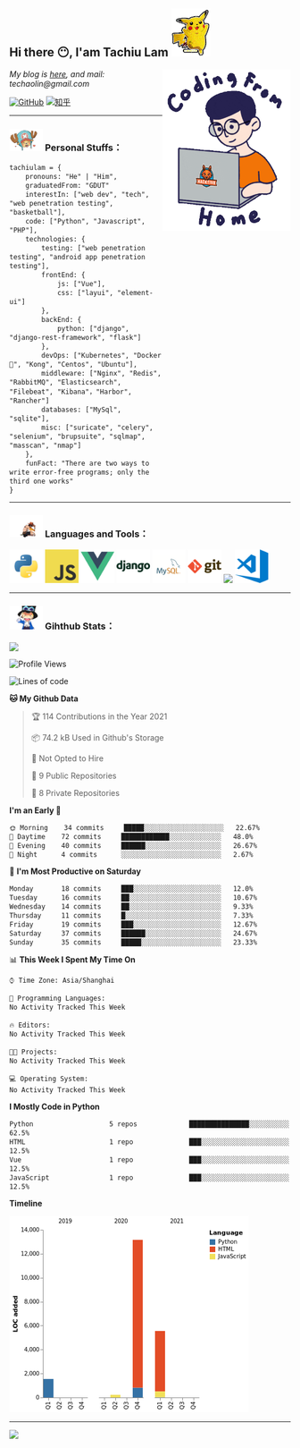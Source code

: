 <h2>Hi there 😶, I'am Tachiu Lam <img src="https://raw.githubusercontent.com/TachiuLam/tachiulam/master/static/img/pikachu.gif" width="70"></h2>

<img align='right' src="https://raw.githubusercontent.com/TachiuLam/tachiulam/master/static/img/coding2.GIF" width="230">

<p><em>My blog is <a href="https://tclam.cn">here</a>, and mail: techaolin@gmail.com </em></p>

[![GitHub](https://img.shields.io/badge/dynamic/json?logo=github&label=GitHub&labelColor=495867&color=95B8D1&query=%24.data.totalSubs&url=https%3A%2F%2Fapi.spencerwoo.com%2Fsubstats%2F%3Fsource%3Dgithub%26queryKey%3Dtachiulam&style=?style=flat-square)](https://github.com/tachiulam)
[![知乎](https://img.shields.io/badge/dynamic/json?logo=zhihu&label=知乎&labelColor=495867&color=95B8D1&query=%24.data.totalSubs&url=https%3A%2F%2Fapi.spencerwoo.com%2Fsubstats%2F%3Fsource%3Dzhihu%26queryKey%3Dtachiulam&style=?style=flat-square)](https://zhihu.com/people/tachiulam)

---

<img align='right' sc="https://raw.githubusercontent.com/TachiuLam/tachiulam/master/static/img/coding2.GIF" width="230">

### <img src="https://raw.githubusercontent.com/TachiuLam/tachiulam/master/static/img/joba5.gif" width="60"> Personal Stuffs：

```python3
tachiulam = {
    pronouns: "He" | "Him",
    graduatedFrom: "GDUT"
    interestIn: ["web dev", "tech", "web penetration testing", "basketball"],
    code: ["Python", "Javascript", "PHP"],
    technologies: {
        testing: ["web penetration testing", "android app penetration testing"],
        frontEnd: {
            js: ["Vue"],
            css: ["layui", "element-ui"]
        },
        backEnd: {
            python: ["django", "django-rest-framework", "flask"]
        },
        devOps: ["Kubernetes", "Docker🐳", "Kong", "Centos", "Ubuntu"],
        middleware: ["Nginx", "Redis", "RabbitMQ", "Elasticsearch", "Filebeat", "Kibana"，"Harbor", "Rancher"]
        databases: ["MySql", "sqlite"],
        misc: ["suricate", "celery", "selenium", "brupsuite", "sqlmap", "masscan", "nmap"]
    },
    funFact: "There are two ways to write error-free programs; only the third one works"
}
```
---

### <img src="https://raw.githubusercontent.com/TachiuLam/tachiulam/master/static/img/aisi.gif" width="60"> Languages and Tools：


<code><img height="60" src="https://raw.githubusercontent.com/github/explore/80688e429a7d4ef2fca1e82350fe8e3517d3494d/topics/python/python.png"></code>
<code><img height="60" src="https://raw.githubusercontent.com/github/explore/80688e429a7d4ef2fca1e82350fe8e3517d3494d/topics/javascript/javascript.png"></code>
<code><img height="60" src="https://raw.githubusercontent.com/github/explore/80688e429a7d4ef2fca1e82350fe8e3517d3494d/topics/vue/vue.png"></code>
<code><img height="60" src="https://raw.githubusercontent.com/github/explore/80688e429a7d4ef2fca1e82350fe8e3517d3494d/topics/django/django.png"></code>
<code><img height="60" src="https://raw.githubusercontent.com/github/explore/80688e429a7d4ef2fca1e82350fe8e3517d3494d/topics/mysql/mysql.png"></code>
<code><img height="60" src="https://raw.githubusercontent.com/github/explore/80688e429a7d4ef2fca1e82350fe8e3517d3494d/topics/git/git.png"></code>
<code><img height="60" src="https://resources.jetbrains.com/storage/products/pycharm/img/meta/pycharm_logo_300x300.png"></code>
<code><img height="60" src="https://raw.githubusercontent.com/github/explore/80688e429a7d4ef2fca1e82350fe8e3517d3494d/topics/visual-studio-code/visual-studio-code.png"></code>



---

### <img src="https://raw.githubusercontent.com/TachiuLam/tachiulam/master/static/img/sabo.gif" width="60"> Gihthub Stats：

<a href="https://github.com/TachiuLam/TachiuLam">
  <img align="center" src="https://github-readme-stats.vercel.app/api?username=tachiulam&show_icons=true&theme=tokyonight" />
</a>


<!--START_SECTION:waka-->
![Profile Views](http://img.shields.io/badge/Profile%20Views-82-blue)

![Lines of code](https://img.shields.io/badge/From%20Hello%20World%20I%27ve%20Written-20471%20lines%20of%20code-blue)

**🐱 My Github Data** 

> 🏆 114 Contributions in the Year 2021
 > 
> 📦 74.2 kB Used in Github's Storage 
 > 
> 🚫 Not Opted to Hire
 > 
> 📜 9 Public Repositories 
 > 
> 🔑 8 Private Repositories  
 > 
**I'm an Early 🐤** 

```text
🌞 Morning    34 commits     █████░░░░░░░░░░░░░░░░░░░░   22.67% 
🌆 Daytime    72 commits     ████████████░░░░░░░░░░░░░   48.0% 
🌃 Evening    40 commits     ██████░░░░░░░░░░░░░░░░░░░   26.67% 
🌙 Night      4 commits      ░░░░░░░░░░░░░░░░░░░░░░░░░   2.67%

```
📅 **I'm Most Productive on Saturday** 

```text
Monday       18 commits     ███░░░░░░░░░░░░░░░░░░░░░░   12.0% 
Tuesday      16 commits     ██░░░░░░░░░░░░░░░░░░░░░░░   10.67% 
Wednesday    14 commits     ██░░░░░░░░░░░░░░░░░░░░░░░   9.33% 
Thursday     11 commits     █░░░░░░░░░░░░░░░░░░░░░░░░   7.33% 
Friday       19 commits     ███░░░░░░░░░░░░░░░░░░░░░░   12.67% 
Saturday     37 commits     ██████░░░░░░░░░░░░░░░░░░░   24.67% 
Sunday       35 commits     █████░░░░░░░░░░░░░░░░░░░░   23.33%

```


📊 **This Week I Spent My Time On** 

```text
⌚︎ Time Zone: Asia/Shanghai

💬 Programming Languages: 
No Activity Tracked This Week

🔥 Editors: 
No Activity Tracked This Week

🐱‍💻 Projects: 
No Activity Tracked This Week

💻 Operating System: 
No Activity Tracked This Week

```

**I Mostly Code in Python** 

```text
Python                   5 repos             ███████████████░░░░░░░░░░   62.5% 
HTML                     1 repo              ███░░░░░░░░░░░░░░░░░░░░░░   12.5% 
Vue                      1 repo              ███░░░░░░░░░░░░░░░░░░░░░░   12.5% 
JavaScript               1 repo              ███░░░░░░░░░░░░░░░░░░░░░░   12.5%

```


**Timeline**

![Chart not found](https://raw.githubusercontent.com/TachiuLam/TachiuLam/master/charts/bar_graph.png) 


<!--END_SECTION:waka-->

---

<img src="https://imgur.com/rilHVxA.png" />
<!--img align="center" alt="GIF" src="https://raw.githubusercontent.com/TachiuLam/tachiulam/dev/static/img/coding-freak.gif?raw=true" width="420" height="280" />
